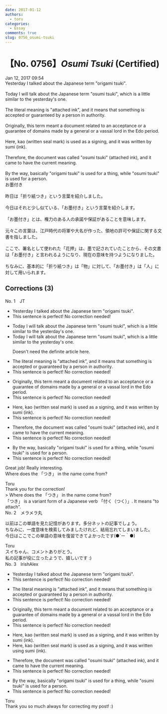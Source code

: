 ```yaml
---
date: 2017-01-12
authors:
  - toru
categories:
  - Essay
comments: true
slug: 0756_osumi-tsuki
---
```


# 【No. 0756】<strong><em>Osumi Tsuki</strong></em> (Certified)
<div class="date">Jan 12, 2017 09:54</div>
<div id="post"><div id="body_show_ori">
Yesterday I talked about the Japanese term "origami tsuki".<br/><br/>Today I will talk about the Japanese term "osumi tsuki", which is a little similar to the yesterday's one.<br/><br/>The literal meaning is "attached ink", and it means that something is accepted or guaranteed by a person in authority.<br/><br/>Originally, this term meant a document related to an acceptance or a guarantee of domains made by a general or a vassal lord in the Edo period.<br/><br/>Here, kao (written seal mark) is used as a signing, and it was written by sumi (ink).<br/><br/>Therefore, the document was called "osumi tsuki" (attached ink), and it came to have the current meaning.<br/><br/>By the way, basically "origami tsuki" is used for a thing, while "osumi tsuki" is used for a person.
</div></div>

<!-- more -->

<div id="post_ja"><div id="body_show_mo">
お墨付き<br/><br/>昨日は「折り紙つき」という言葉を紹介しました。<br/><br/>今日はそれと少し似ている、「お墨付き」という言葉を紹介します。<br/><br/>「お墨付き」とは、権力のある人の承諾や保証があることを意味します。<br/><br/>元々この言葉は、江戸時代の将軍や大名が作った、領地の許可や保証に関する文書を指しました。<br/><br/>ここで、署名として使われた「花押」は、墨で記されていたことから、その文書は「お墨付き」と言われるようになり、現在の意味を持つようになりました。<br/><br/>ちなみに、基本的に「折り紙つき」は「物」に対して、「お墨付き」は「人」に対して用いられます。
</div></div>

## Corrections (3)
<div id="block"><div class="first_name"> No. 1　<span class="just_name">JT</span></div><div id="block2">
<ul class="correction_field">
<li class="incorrect">Yesterday I talked about the Japanese term "origami tsuki".</li>
<li class="corrected perfect">This sentence is perfect! No correction needed!</li>
</ul>
<ul class="correction_field">
<li class="incorrect">Today I will talk about the Japanese term "osumi tsuki", which is a little similar to the yesterday's one.</li>
<li class="corrected correct">
Today I will talk about the Japanese term "osumi tsuki", which is a little similar to <span class="sline"><span class="f_blue">the</span></span> yesterday's one.
<p class="correction_comment">Doesn't need the definite article here.</p>
</li>
</ul>
<ul class="correction_field">
<li class="incorrect">The literal meaning is "attached ink", and it means that something is accepted or guaranteed by a person in authority.</li>
<li class="corrected perfect">This sentence is perfect! No correction needed!</li>
</ul>
<ul class="correction_field">
<li class="incorrect">Originally, this term meant a document related to an acceptance or a guarantee of domains made by a general or a vassal lord in the Edo period.</li>
<li class="corrected perfect">This sentence is perfect! No correction needed!</li>
</ul>
<ul class="correction_field">
<li class="incorrect">Here, kao (written seal mark) is used as a signing, and it was written by sumi (ink).</li>
<li class="corrected perfect">This sentence is perfect! No correction needed!</li>
</ul>
<ul class="correction_field">
<li class="incorrect">Therefore, the document was called "osumi tsuki" (attached ink), and it came to have the current meaning.</li>
<li class="corrected perfect">This sentence is perfect! No correction needed!</li>
</ul>
<ul class="correction_field">
<li class="incorrect">By the way, basically "origami tsuki" is used for a thing, while "osumi tsuki" is used for a person.</li>
<li class="corrected perfect">This sentence is perfect! No correction needed!</li>
</ul>
<p class="comment_small">
 Great job! Really interesting.
 <br/>
 Where does the 「つき」 in the name come from?
</p>

</div><div class="name"><span class="just_name">Toru</span><br>
Thank you for the correction!<br/>&gt; Where does the 「つき」 in the name come from?<br/>「つき」 is a variant form of a Japanese verb 「付く（つく）」. It means "to attach".
</div>
</div>
<div id="block"><div class="first_name"> No. 2　<span class="just_name">メラメラ丸</span></div><div id="block2">
<p class="comment_small">
 以前はこの単語を見た記憶があります。多分ネットの記事でしょう。
 <br/>
 ちなみに、一度意味を検索してみましたけれど、結局忘れてしまいました。
 <br/>
 今日はここでこの単語の意味を復習できてよかったです(●´ー｀●)
</p>

</div><div class="name"><span class="just_name">Toru</span><br>
スイちゃん、コメントありがとう。<br/>私の記事が役に立ったようで、嬉しいです :)
</div>
</div>
<div id="block"><div class="first_name"> No. 3　<span class="just_name">IrishAlex</span></div><div id="block2">
<ul class="correction_field">
<li class="incorrect">Yesterday I talked about the Japanese term "origami tsuki".</li>
<li class="corrected perfect">This sentence is perfect! No correction needed!</li>
</ul>
<ul class="correction_field">
<li class="incorrect">The literal meaning is "attached ink", and it means that something is accepted or guaranteed by a person in authority.</li>
<li class="corrected perfect">This sentence is perfect! No correction needed!</li>
</ul>
<ul class="correction_field">
<li class="incorrect">Originally, this term meant a document related to an acceptance or a guarantee of domains made by a general or a vassal lord in the Edo period.</li>
<li class="corrected perfect">This sentence is perfect! No correction needed!</li>
</ul>
<ul class="correction_field">
<li class="incorrect">Here, kao (written seal mark) is used as a signing, and it was written by sumi (ink).</li>
<li class="corrected correct">
Here, kao (written seal mark) is used as a signing, and it was written <span class="f_blue">using</span> sumi (ink).
</li>
</ul>
<ul class="correction_field">
<li class="incorrect">Therefore, the document was called "osumi tsuki" (attached ink), and it came to have the current meaning.</li>
<li class="corrected perfect">This sentence is perfect! No correction needed!</li>
</ul>
<ul class="correction_field">
<li class="incorrect">By the way, basically "origami tsuki" is used for a thing, while "osumi tsuki" is used for a person.</li>
<li class="corrected perfect">This sentence is perfect! No correction needed!</li>
</ul>
</div><div class="name"><span class="just_name">Toru</span><br>
Thank you so much always for correcting my post! :)
</div>
</div>

